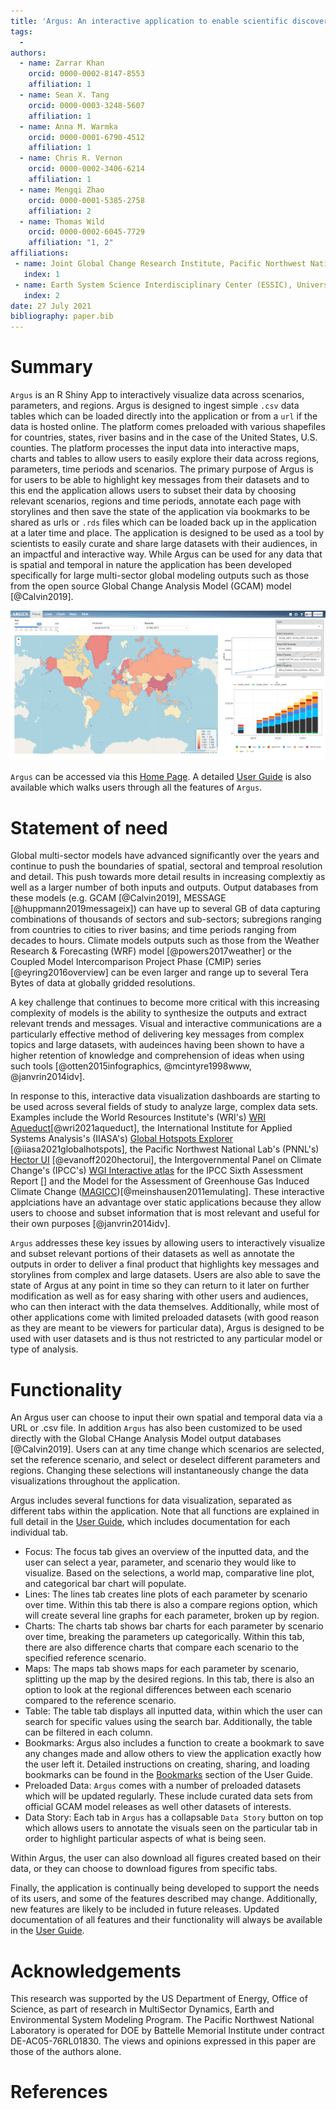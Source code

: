 ```yaml
---
title: 'Argus: An interactive application to enable scientific discovery through multi-sector and multi-scale visual analytics'
tags:
  - 
authors:
  - name: Zarrar Khan
    orcid: 0000-0002-8147-8553
    affiliation: 1
  - name: Sean X. Tang
    orcid: 0000-0003-3248-5607
    affiliation: 1
  - name: Anna M. Warmka
    orcid: 0000-0001-6790-4512
    affiliation: 1
  - name: Chris R. Vernon
    orcid: 0000-0002-3406-6214
    affiliation: 1  
  - name: Mengqi Zhao
    orcid: 0000-0001-5385-2758
    affiliation: 2 
  - name: Thomas Wild
    orcid: 0000-0002-6045-7729
    affiliation: "1, 2"
affiliations:
 - name: Joint Global Change Research Institute, Pacific Northwest National Laboratory, College Park, MD, USA
   index: 1
 - name: Earth System Science Interdisciplinary Center (ESSIC), University of Maryland, College Park, MD, USA
   index: 2
date: 27 July 2021
bibliography: paper.bib
---
```

# Summary
`Argus` is an R Shiny App to interactively visualize data across scenarios, parameters, and regions. Argus is designed to ingest simple `.csv` data tables which can be loaded directly into the application or from a `url` if the data is hosted online. The platform comes preloaded with various shapefiles for countries, states, river basins and in the case of the United States, U.S. counties. The platform processes the input data into interactive maps, charts and tables to allow users to easily explore their data across regions, parameters, time periods and scenarios. The primary purpose of Argus is for users to be able to highlight key messages from their datasets and to this end the application allows users to subset their data by choosing relevant scenarios, regions and time periods, annotate each page with storylines and then save the state of the application via bookmarks to be shared as urls or `.rds` files which can be loaded back up in the application at a later time and place. The application is designed to be used as a tool by scientists to easily curate and share large datasets with their audiences, in an impactful and interactive way. While Argus can be used for any data that is spatial and temporal in nature the  application has been developed specifically for large multi-sector global modeling outputs such as those from the open source Global Change Analysis Model (GCAM) model [@Calvin2019]. 

![`Argus` landing page](figure1.PNG)

`Argus` can be accessed via this [Home Page](https://jgcri.github.io/argus/index.html). A detailed [User Guide](https://jgcri.github.io/argus/articles/vignette_argus.html) is also available which walks users through all the features of `Argus`.

# Statement of need

Global multi-sector models have advanced significantly over the years and continue to push the boundaries of spatial, sectoral and temproal resolution and detail. This push towards more detail results in increasing complextiy as well as a larger number of both inputs and outputs. Output databases from these models (e.g. GCAM [@Calvin2019], MESSAGE [@huppmann2019messageix]) can have up to several GB of data capturing combinations of thousands of sectors and sub-sectors; subregions ranging from countries to cities to river basins; and time periods ranging from decades to hours. Climate models outputs such as those from the Weather Research & Forecasting (WRF) model [@powers2017weather] or the Coupled Model Intercomparison Project Phase (CMIP) series [@eyring2016overview] can be even larger and range up to several Tera Bytes of data at globally gridded resolutions.

A key challenge that continues to become more critical with this increasing complexity of models is the ability to synthesize the outputs and extract relevant trends and messages. Visual and interactive communications are a particularly effective method of delivering key messages from complex topics and large datasets, with audeinces having been shown to have a higher retention of knowledge and comprehension of ideas when using such tools [@otten2015infographics, @mcintyre1998www, @janvrin2014idv]. 

In response to this, interactive data visualization dashboards are starting to be used across several fields of study to analyze large, complex data sets. Examples include the World Resources Institute's (WRI's) [WRI Aqueduct]()[@wri2021aqueduct], the International Institute for Applied Systems Analysis's (IIASA's) [Global Hotspots Explorer](https://hotspots-explorer.org/) [@iiasa2021globalhotspots], the Pacific Northwest National Lab's (PNNL's) [Hector UI](https://jgcri.shinyapps.io/HectorUI/) [@evanoff2020hectorui], the Intergovernmental Panel on Climate Change's (IPCC's) [WGI Interactive atlas](https://interactive-atlas.ipcc.ch/) for the IPCC Sixth Assessment Report [] and the Model for the Assessment of Greenhouse Gas Induced Climate Change ([MAGICC](https://v2.magicc.org/))[@meinshausen2011emulating]. These interactive applciations have an advantage over static applications because they allow users to choose and subset information that is most relevant and useful for their own purposes [@janvrin2014idv].

`Argus` addresses these key issues by allowing users to interactively visualize and subset relevant portions of their datasets as well as annotate the outputs in order to deliver a final product that highlights key messages and storylines from complex and large datasets. Users are also able to save the state of Argus at any point in time so they can return to it later on further modification as well as for easy sharing with other users and audiences, who can then interact with the data themselves. Additionally, while most of other applications come with limited preloaded datasets (with good reason as they are meant to be viewers for particular data), Argus is designed to be used with user datasets and is thus not restricted to any particular model or type of analysis.

# Functionality
An Argus user can choose to input their own spatial and temporal data via a URL or .csv file. In addition `Argus` has also been customized to be used directly with the Global CHange Analysis Model output databases [@Calvin2019]. Users can at any time change which scenarios are selected, set the reference scenario, and select or deselect different parameters and regions. Changing these selections will instantaneously change the data visualizations throughout the application.

Argus includes several functions for data visualization, separated as different tabs within the application.
Note that all functions are explained in full detail in the [User Guide](https://jgcri.github.io/argus/articles/vignette_argus.html), which includes documentation for each individual tab.

+ Focus: The focus tab gives an overview of the inputted data, and the user can select a year, parameter, and scenario they would like to visualize. Based on the selections, a world map, comparative line plot, and categorical bar chart will populate.
+ Lines: The lines tab creates line plots of each parameter by scenario over time. Within this tab there is also a compare regions option, which will create several line graphs for each parameter, broken up by region.
+ Charts: The charts tab shows bar charts for each parameter by scenario over time, breaking the parameters up categorically. Within this tab, there are also difference charts that compare each scenario to the specified reference scenario.
+ Maps: The maps tab shows maps for each parameter by scenario, splitting up the map by the desired regions. In this tab, there is also an option to look at the regional differences between each scenario compared to the reference scenario.
+ Table: The table tab displays all inputted data, within which the user can search for specific values using the search bar. Additionally, the table can be filtered in each column.
+ Bookmarks: Argus also includes a function to create a bookmark to save any changes made and allow others to view the application exactly how the user left it. Detailed instructions on creating, sharing, and loading bookmarks can be found in the [Bookmarks](https://jgcri.github.io/argus/articles/vignette_argus.html#bookmarks-1) section of the User Guide.
+ Preloaded Data: `Argus` comes with a number of preloaded datasets which will be updated regularly. These include curated data sets from official GCAM model releases as well other datasets of interests. 
+ Data Story: Each tab in `Argus` has a collapsable `Data Story` button on top which allows users to annotate the visuals seen on the particular tab in order to highlight particular aspects of what is being seen.

Within Argus, the user can also download all figures created based on their data, or they can choose to download figures from specific tabs.

Finally, the application is continually being developed to support the needs of its users, and some of the features described may change. Additionally, new features are likely to be included in future releases. Updated documentation of all features and their functionality will always be available in the [User Guide](https://jgcri.github.io/argus/articles/vignette_argus.html).

# Acknowledgements
This research was supported by the US Department of Energy, Office of Science, as part of research in MultiSector Dynamics, Earth and Environmental System Modeling Program. The Pacific Northwest National Laboratory is operated for DOE by Battelle Memorial Institute under contract DE-AC05-76RL01830. The views and opinions expressed in this paper are those of the authors alone.

# References
